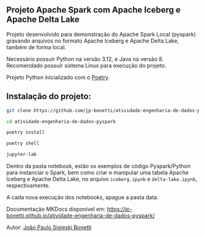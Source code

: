 ## Projeto Apache Spark com Apache Iceberg e Apache Delta Lake

Projeto desenvolvido para demonstração do Apache Spark Local (pyspark) gravando arquivos no formato Apache Iceberg e Apache Delta Lake, também de forma local.

Necessário possuir Python na versão 3.12, e Java na versão 8. Recomendado possuir sistema Linux para execução do projeto.

Projeto Python inicializado com o [Poetry](https://github.com/python-poetry/poetry).

## Instalação do projeto:

```bash copy
git clone https://github.com/jp-bonetti/atividade-engenharia-de-dados-pyspark.git

cd atividade-engenharia-de-dados-pyspark

poetry install

poetry shell

jupyter-lab
```

Dentro da pasta notebook, estão os exemplos de código Pyspark/Python para instanciar o Spark, bem como criar e manipular uma tabela Apache Iceberg e Apache Delta Lake, no arquivo `iceberg.ipynb` e `delta-lake.ipynb`, respectivamente.

A cada nova execução dos notebooks, apague a pasta data.

Documentação MKDocs disponível em: https://jp-bonetti.github.io/atividade-engenharia-de-dados-pyspark/

Autor: [João Paulo Sigieski Bonetti](https://github.com/jp-bonetti)